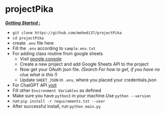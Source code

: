 # projectPika

<b><u>_Getting Started :_</u></b>

- `git clone https://github.com/mehedi37/projectPika`
- `cd projectPika`
- create `.env` file here
- Fill the `.env` according to `sample.env.txt`
- For adding class routine from google sheets
  - Visit [google console](https://console.cloud.google.com/)
  - Create a new project and add Google Sheets API to the project
  - Now get your OAuth json file. <i>(Search For how to get, if you have no clue what is this !)</i>
  - Update `SHEET_JSON` in `.env`, where you placed your credentials.json
- For ChatGPT API [visit](https://platform.openai.com/account/api-keys)
- Fill other `Environment Variables` as defined
- Make sure you have `python3` in your machine.Use `python --version`
- run `pip install -r requirements.txt --user`
- After successful install, run `python main.py`